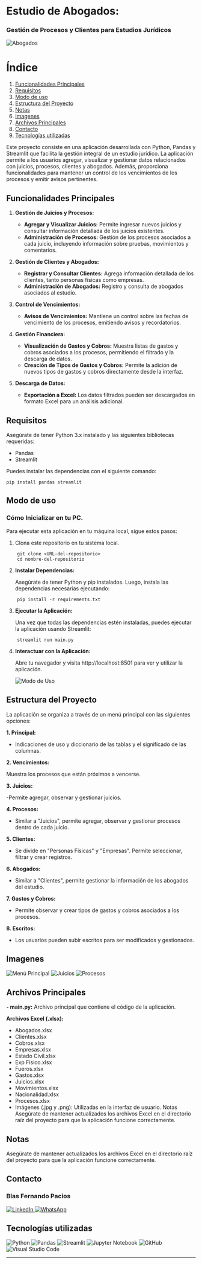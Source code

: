 # Estudio de Abogados:
 ### Gestión de Procesos y Clientes para Estudios Jurídicos

![Abogados](abogados.jpg)

# Índice

1. [Funcionalidades Principales](#funcionalidades-principales)
2. [Requisitos](#requisitos)
3. [Modo de uso](#modo-de-uso)
4. [Estructura del Proyecto](#estructura-del-proyecto)
5. [Notas](#notas)
6. [Imagenes](#images)
6. [Archivos Principales](#archivos-principales)
7. [Contacto](#contacto)
8. [Tecnologías utilizadas](#tecnolog%C3%ADas-utilizadas)

Este proyecto consiste en una aplicación desarrollada con Python, Pandas y Streamlit que facilita la gestión integral de un estudio jurídico. La aplicación permite a los usuarios agregar, visualizar y gestionar datos relacionados con juicios, procesos, clientes y abogados. Además, proporciona funcionalidades para mantener un control de los vencimientos de los procesos y emitir avisos pertinentes.

## Funcionalidades Principales

1. **Gestión de Juicios y Procesos:**
   - **Agregar y Visualizar Juicios:** Permite ingresar nuevos juicios y consultar información detallada de los juicios existentes.
   - **Administración de Procesos:** Gestión de los procesos asociados a cada juicio, incluyendo información sobre pruebas, movimientos y comentarios.

2. **Gestión de Clientes y Abogados:**
   - **Registrar y Consultar Clientes:** Agrega información detallada de los clientes, tanto personas físicas como empresas.
   - **Administración de Abogados:** Registro y consulta de abogados asociados al estudio.

3. **Control de Vencimientos:**
   - **Avisos de Vencimientos:** Mantiene un control sobre las fechas de vencimiento de los procesos, emitiendo avisos y recordatorios.

4. **Gestión Financiera:**
   - **Visualización de Gastos y Cobros:** Muestra listas de gastos y cobros asociados a los procesos, permitiendo el filtrado y la descarga de datos.
   - **Creación de Tipos de Gastos y Cobros:** Permite la adición de nuevos tipos de gastos y cobros directamente desde la interfaz.

5. **Descarga de Datos:**
   - **Exportación a Excel:** Los datos filtrados pueden ser descargados en formato Excel para un análisis adicional.



## Requisitos

Asegúrate de tener Python 3.x instalado y las siguientes bibliotecas requeridas:

- Pandas
- Streamlit


Puedes instalar las dependencias con el siguiente comando:

```
pip install pandas streamlit
```

## Modo de uso

### Cómo Inicializar en tu PC.

Para ejecutar esta aplicación en tu máquina local, sigue estos pasos:

1. Clona este repositorio en tu sistema local.
```
    git clone <URL-del-repositorio>
    cd nombre-del-repositorio
```

2. **Instalar Dependencias:**

    Asegúrate de tener Python y pip instalados. Luego, instala las dependencias necesarias ejecutando:
```
    pip install -r requirements.txt
```
3. **Ejecutar la Aplicación:**

    Una vez que todas las dependencias estén instaladas, puedes ejecutar la aplicación usando Streamlit:

```
    streamlit run main.py
```

4. **Interactuar con la Aplicación:**

    Abre tu navegador y visita http://localhost:8501 para ver y utilizar la aplicación.



    ![Modo de Uso](gifs/usage.gif)


## Estructura del Proyecto

La aplicación se organiza a través de un menú principal con las siguientes opciones:

**1. Principal:**

- Indicaciones de uso y diccionario de las tablas y el significado de las columnas.

**2. Vencimientos:**

Muestra los procesos que están próximos a vencerse.

**3. Juicios:**

-Permite agregar, observar y gestionar juicios.

**4. Procesos:**

- Similar a "Juicios", permite agregar, observar y gestionar procesos dentro de cada juicio.

**5. Clientes:**

- Se divide en "Personas Físicas" y "Empresas". Permite seleccionar, filtrar y crear registros.

**6. Abogados:**

- Similar a "Clientes", permite gestionar la información de los abogados del estudio.

**7. Gastos y Cobros:**

- Permite observar y crear tipos de gastos y cobros asociados a los procesos.

**8. Escritos:**

- Los usuarios pueden subir escritos para ser modificados y 
gestionados.


## Imagenes

![Menú Principal](Menu.PNG)
![Juicios](Juicios.PNG)
![Procesos](Procesos.PNG)


## Archivos Principales

**- main.py:** 
  Archivo principal que contiene el código de la aplicación.

**Archivos Excel (.xlsx):**
   - Abogados.xlsx
   - Clientes.xlsx
   - Cobros.xlsx
   - Empresas.xlsx
   - Estado Civil.xlsx
   - Exp Fisico.xlsx
   - Fueros.xlsx
   - Gastos.xlsx
   - Juicios.xlsx
   - Movimientos.xlsx
   - Nacionalidad.xlsx
   - Procesos.xlsx
   - Imágenes (.jpg y .png): Utilizadas en la interfaz de usuario.
Notas
Asegúrate de mantener actualizados los archivos Excel en el directorio raíz del proyecto para que la aplicación funcione correctamente.


## Notas

Asegúrate de mantener actualizados los archivos Excel en el directorio raíz del proyecto para que la aplicación funcione correctamente.

## Contacto

### Blas Fernando Pacios

[   ![LinkedIn](https://img.shields.io/badge/LinkedIn-0077B5?style=for-the-badge&logo=linkedin&logoColor=white)
](https://www.linkedin.com/in/blas-fernando-pacios) 
[![WhatsApp](https://img.shields.io/badge/WhatsApp-25D366?style=for-the-badge&logo=whatsapp&logoColor=white)
](https://wa.me/5493815467488)

## Tecnologías utilizadas


![Python](https://img.shields.io/badge/python-3670A0?style=for-the-badge&logo=python&logoColor=ffdd54)
![Pandas](https://img.shields.io/badge/pandas-%23150458.svg?style=for-the-badge&logo=pandas&logoColor=white)
![Streamlit](https://img.shields.io/badge/Streamlit-FF4B4B?style=for-the-badge&logo=streamlit&logoColor=white)
![Jupyter Notebook](https://img.shields.io/badge/jupyter-%23FA0F00.svg?style=for-the-badge&logo=jupyter&logoColor=white)
![GitHub](https://img.shields.io/badge/github-%23121011.svg?style=for-the-badge&logo=github&logoColor=white)
![Visual Studio Code](https://img.shields.io/badge/Visual%20Studio%20Code-0078d7.svg?style=for-the-badge&logo=visual-studio-code&logoColor=white)

---


